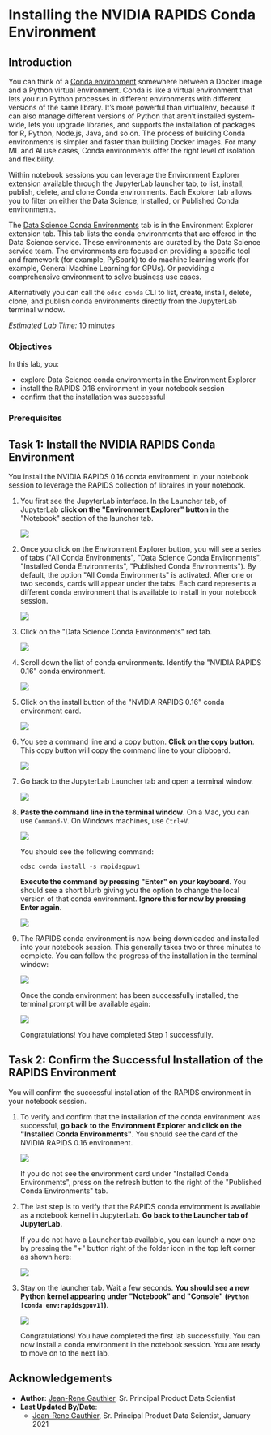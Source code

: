 # Installing the NVIDIA RAPIDS Conda Environment

## Introduction

You can think of a [Conda environment](https://docs.conda.io/projects/conda/en/latest/user-guide/concepts/environments.html) somewhere between a Docker image and a Python virtual environment. Conda is like a virtual environment that lets you run Python processes in different environments with different versions of the same library. It’s more powerful than virtualenv, because it can also manage different versions of Python that aren’t installed system-wide, lets you upgrade libraries, and supports the installation of packages for R, Python, Node.js, Java, and so on. The process of building Conda environments is simpler and faster than building Docker images. For many ML and AI use cases, Conda environments offer the right level of isolation and flexibility.  

Within notebook sessions you can leverage the Environment Explorer extension available through the JupyterLab launcher tab, to list, install, publish, delete, and clone Conda environments. Each Explorer tab allows you to filter on either the Data Science, Installed, or Published Conda environments.

The [Data Science Conda Environments](https://docs.oracle.com/en-us/iaas/data-science/using/use-notebook-sessions.htm#conda_understand_environments) tab is in the Environment Explorer extension tab. This tab lists the conda environments that are offered in the Data Science service. These environments are curated by the Data Science service team. The environments are focused on providing a specific tool and framework (for example, PySpark) to do machine learning work (for example, General Machine Learning for GPUs). Or providing a comprehensive environment to solve business use cases.

Alternatively you can call the `odsc conda`  CLI  to list, create, install, delete, clone, and publish conda environments directly from the JupyterLab terminal window.

*Estimated Lab Time:* 10 minutes

### Objectives
In this lab, you:
* explore Data Science conda environments in the Environment Explorer
* install the RAPIDS 0.16 environment in your notebook session
* confirm that the installation was successful


### Prerequisites

## Task 1: Install the NVIDIA RAPIDS Conda Environment

You install the NVIDIA RAPIDS 0.16 conda environment in your notebook session to leverage the RAPIDS collection of libraires in your notebook.

1. You first see the JupyterLab interface. In the Launcher tab, of JupyterLab **click on the "Environment Explorer" button** in the "Notebook" section of the launcher tab.

   ![](./../accelerate-ds-rapids-gpu/images/environment-explorer-button.png)

1. Once you click on the Environment Explorer button, you will see a series of tabs ("All Conda Environments", "Data Science Conda Environments", "Installed Conda Environments", "Published Conda Environments").
   By default, the option "All Conda Environments" is activated. After one or two seconds, cards will appear under the tabs. Each card represents a different conda environment that is available to install in your notebook session.

   ![](./../accelerate-ds-rapids-gpu/images/conda-environment-cards.png)

1. Click on the "Data Science Conda Environments" red tab.

   ![](./../accelerate-ds-rapids-gpu/images/data-science-conda-environments.png)

1. Scroll down the list of conda environments. Identify the "NVIDIA RAPIDS 0.16" conda environment.

   ![](./../accelerate-ds-rapids-gpu/images/rapids-conda-env-card.png)

1. Click on the install button of the "NVIDIA RAPIDS 0.16" conda environment card.

   ![](./../accelerate-ds-rapids-gpu/images/conda-install-button.png)

1. You see a command line and a copy button. **Click on the copy button**. This copy button will copy the command line to your clipboard.

   ![](./../accelerate-ds-rapids-gpu/images/copy-conda-install-command.png)


1. Go back to the JupyterLab Launcher tab and open a terminal window.

   ![](./../accelerate-ds-rapids-gpu/images/terminal-launcher-button.png)

1. **Paste the command line in the terminal window**. On a Mac, you can use `Command-V`. On Windows machines, use `Ctrl+V`.

   ![](./../accelerate-ds-rapids-gpu/images/conda-install-command-in-terminal.png)

   You should see the following command:

   ``odsc conda install -s rapidsgpuv1``

   **Execute the command by pressing "Enter" on your keyboard**. You should see a short blurb giving you the option to change the local version of that conda environment. **Ignore this for now by pressing Enter again**.

   ![](./../accelerate-ds-rapids-gpu/images/changing-local-conda-version.png)

1. The RAPIDS conda environment is now being downloaded and installed into your notebook session. This generally takes two or three minutes to complete.
   You can follow the progress of the installation in the terminal window:

   ![](./../accelerate-ds-rapids-gpu/images/conda-env-download-and-installation.png)

   Once the conda environment has been successfully installed, the terminal prompt will be available again:

   ![](./../accelerate-ds-rapids-gpu/images/conda-installation-complete-terminal.png)

   Congratulations! You have completed Step 1 successfully.


## Task 2: Confirm the Successful Installation of the RAPIDS Environment

You will confirm the successful installation of the RAPIDS environment in your notebook session.

1. To verify and confirm that the installation of the conda environment was successful, **go back to the Environment Explorer and click on the "Installed Conda Environments"**. You should see the card of the NVIDIA RAPIDS 0.16 environment.

   ![](./../accelerate-ds-rapids-gpu/images/confirm-conda-installation-explorer.png)

   If you do not see the environment card under "Installed Conda Environments", press on the refresh button to the right of the "Published Conda Environments" tab.

1. The last step is to verify that the RAPIDS conda environment is available as a notebook kernel in JupyterLab. **Go back to the Launcher tab of JupyterLab.**

   If you do not have a Launcher tab available, you can launch a new one by pressing the "+" button right of the folder icon in the top left corner as shown here:

   ![](./../accelerate-ds-rapids-gpu/images/new-launcher-tab.png)

1. Stay on the launcher tab. Wait a few seconds. **You should see a new Python kernel appearing under "Notebook" and "Console" (``Python [conda env:rapidsgpuv1]``)**.

   ![](./../accelerate-ds-rapids-gpu/images/confirm-conda-installation-kernel.png)

   Congratulations! You have completed the first lab successfully. You can now install a conda environment in the notebook session. You are ready to move on to the next lab.

## Acknowledgements

* **Author**: [Jean-Rene Gauthier](https://www.linkedin.com/in/jr-gauthier/), Sr. Principal Product Data Scientist
* **Last Updated By/Date**:
    * [Jean-Rene Gauthier](https://www.linkedin.com/in/jr-gauthier/), Sr. Principal Product Data Scientist, January 2021

